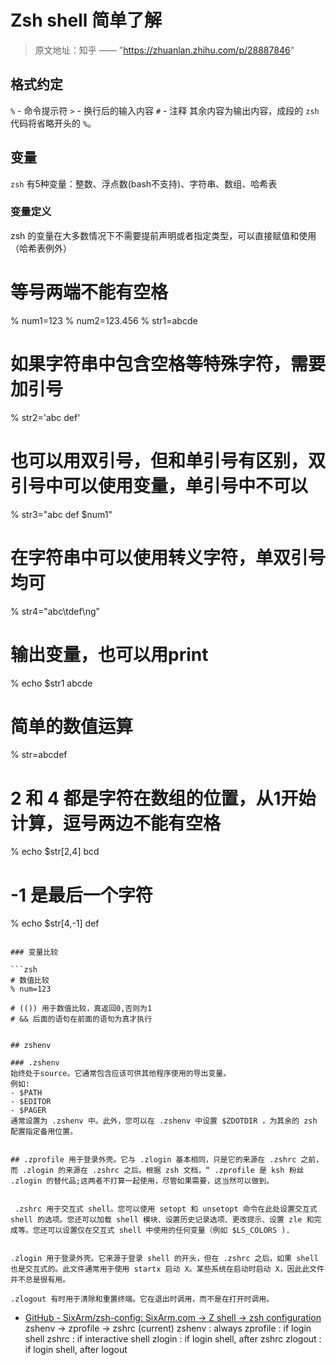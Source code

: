 # Zsh shell 简单了解

> 原文地址：知乎 —— "https://zhuanlan.zhihu.com/p/28887846"

## 格式约定

`%` - 命令提示符
`>` - 换行后的输入内容
`#` - 注释
其余内容为输出内容，成段的 `zsh` 代码将省略开头的 `%`。

## 变量

`zsh` 有5种变量：整数、浮点数(bash不支持)、字符串、数组、哈希表

### 变量定义

zsh 的变量在大多数情况下不需要提前声明或者指定类型，可以直接赋值和使用（哈希表例外）

# 等号两端不能有空格
% num1=123
% num2=123.456
% str1=abcde

# 如果字符串中包含空格等特殊字符，需要加引号
% str2='abc def'

# 也可以用双引号，但和单引号有区别，双引号中可以使用变量，单引号中不可以
% str3="abc def $num1"

# 在字符串中可以使用转义字符，单双引号均可
% str4="abc\tdef\ng"

# 输出变量，也可以用print
% echo $str1
abcde

# 简单的数值运算
% str=abcdef

# 2 和 4 都是字符在数组的位置，从1开始计算，逗号两边不能有空格
% echo $str[2,4]
bcd

# -1 是最后一个字符
% echo $str[4,-1]
def
```

### 变量比较

```zsh
# 数值比较
% num=123

# (()) 用于数值比较，真返回0,否则为1
# && 后面的语句在前面的语句为真才执行


## zshenv

### .zshenv
始终处于source。它通常包含应该可供其他程序使用的导出变量。
例如:
- $PATH
- $EDITOR
- $PAGER
通常设置为 .zshenv 中。此外，您可以在 .zshenv 中设置 $ZDOTDIR ，为其余的 zsh 配置指定备用位置。


## .zprofile 用于登录外壳。它与 .zlogin 基本相同，只是它的来源在 .zshrc 之前，而 .zlogin 的来源在 .zshrc 之后。根据 zsh 文档，“ .zprofile 是 ksh 粉丝 .zlogin 的替代品;这两者不打算一起使用，尽管如果需要，这当然可以做到。


 .zshrc 用于交互式 shell。您可以使用 setopt 和 unsetopt 命令在此处设置交互式 shell 的选项。您还可以加载 shell 模块、设置历史记录选项、更改提示、设置 zle 和完成等。您还可以设置仅在交互式 shell 中使用的任何变量（例如 $LS_COLORS ).


.zlogin 用于登录外壳。它来源于登录 shell 的开头，但在 .zshrc 之后，如果 shell 也是交互式的。此文件通常用于使用 startx 启动 X。某些系统在启动时启动 X，因此此文件并不总是很有用。

.zlogout 有时用于清除和重置终端。它在退出时调用，而不是在打开时调用。
```

- [GitHub - SixArm/zsh-config: SixArm.com → Z shell → zsh configuration](https://github.com/SixArm/zsh-config)
zshenv -> zprofile -> zshrc (current)
zshenv   : always
zprofile : if login shell
zshrc    : if interactive shell
zlogin   : if login shell, after zshrc
zlogout  : if login shell, after logout

